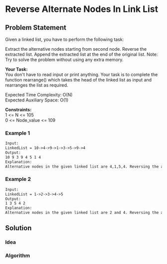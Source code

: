 # Reverse Alternate Nodes In Link List

## Problem Statement

Given a linked list, you have to perform the following task:

Extract the alternative nodes starting from second node.
Reverse the extracted list.
Append the extracted list at the end of the original list.
Note: Try to solve the problem without using any extra memory.

**Your Task:**  
You don't have to read input or print anything. Your task is to complete the function rearrange() which takes the head of the linked list as input and rearranges the list as required.

Expected Time Complexity: O(N)  
Expected Auxiliary Space: O(1)

**Constraints:**  
1 <= N <= 105  
0 <= Node_value <= 109

### Example 1

```txt
Input:
LinkedList = 10->4->9->1->3->5->9->4
Output: 
10 9 3 9 4 5 1 4
Explanation: 
Alternative nodes in the given linked list are 4,1,5,4. Reversing the alternative nodes from the given list, and then appending them to the end of the list results in a list 10->9->3->9->4->5->1->4.
```

### Example 2

```txt
Input:
LinkedList = 1->2->3->4->5
Output: 
1 3 5 4 2 
Explanation:
Alternative nodes in the given linked list are 2 and 4. Reversing the alternative nodes from the given list, and then appending them to the end of the list results in a list 1->3->5->4->2.
```

## Solution
### Idea
### Algorithm
